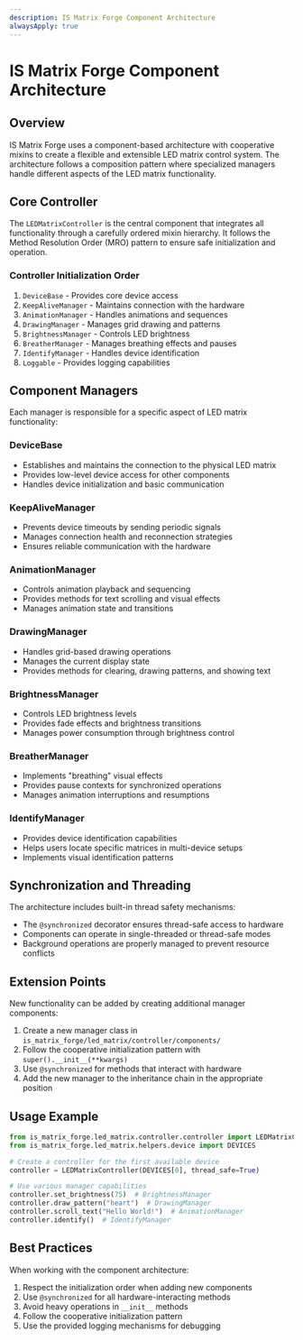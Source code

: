 ```yaml
---
description: IS Matrix Forge Component Architecture
alwaysApply: true
---
```


# IS Matrix Forge Component Architecture

## Overview

IS Matrix Forge uses a component-based architecture with cooperative mixins to create a flexible and extensible LED matrix control system. The architecture follows a composition pattern where specialized managers handle different aspects of the LED matrix functionality.

## Core Controller

The `LEDMatrixController` is the central component that integrates all functionality through a carefully ordered mixin hierarchy. It follows the Method Resolution Order (MRO) pattern to ensure safe initialization and operation.

### Controller Initialization Order

1. `DeviceBase` - Provides core device access
2. `KeepAliveManager` - Maintains connection with the hardware
3. `AnimationManager` - Handles animations and sequences
4. `DrawingManager` - Manages grid drawing and patterns
5. `BrightnessManager` - Controls LED brightness
6. `BreatherManager` - Manages breathing effects and pauses
7. `IdentifyManager` - Handles device identification
8. `Loggable` - Provides logging capabilities

## Component Managers

Each manager is responsible for a specific aspect of LED matrix functionality:

### DeviceBase

- Establishes and maintains the connection to the physical LED matrix
- Provides low-level device access for other components
- Handles device initialization and basic communication

### KeepAliveManager

- Prevents device timeouts by sending periodic signals
- Manages connection health and reconnection strategies
- Ensures reliable communication with the hardware

### AnimationManager

- Controls animation playback and sequencing
- Provides methods for text scrolling and visual effects
- Manages animation state and transitions

### DrawingManager

- Handles grid-based drawing operations
- Manages the current display state
- Provides methods for clearing, drawing patterns, and showing text

### BrightnessManager

- Controls LED brightness levels
- Provides fade effects and brightness transitions
- Manages power consumption through brightness control

### BreatherManager

- Implements "breathing" visual effects
- Provides pause contexts for synchronized operations
- Manages animation interruptions and resumptions

### IdentifyManager

- Provides device identification capabilities
- Helps users locate specific matrices in multi-device setups
- Implements visual identification patterns

## Synchronization and Threading

The architecture includes built-in thread safety mechanisms:

- The `@synchronized` decorator ensures thread-safe access to hardware
- Components can operate in single-threaded or thread-safe modes
- Background operations are properly managed to prevent resource conflicts

## Extension Points

New functionality can be added by creating additional manager components:

1. Create a new manager class in `is_matrix_forge/led_matrix/controller/components/`
2. Follow the cooperative initialization pattern with `super().__init__(**kwargs)`
3. Use `@synchronized` for methods that interact with hardware
4. Add the new manager to the inheritance chain in the appropriate position

## Usage Example

```python
from is_matrix_forge.led_matrix.controller.controller import LEDMatrixController
from is_matrix_forge.led_matrix.helpers.device import DEVICES

# Create a controller for the first available device
controller = LEDMatrixController(DEVICES[0], thread_safe=True)

# Use various manager capabilities
controller.set_brightness(75)  # BrightnessManager
controller.draw_pattern("heart")  # DrawingManager
controller.scroll_text("Hello World!")  # AnimationManager
controller.identify()  # IdentifyManager
```

## Best Practices

When working with the component architecture:

1. Respect the initialization order when adding new components
2. Use `@synchronized` for all hardware-interacting methods
3. Avoid heavy operations in `__init__` methods
4. Follow the cooperative initialization pattern
5. Use the provided logging mechanisms for debugging